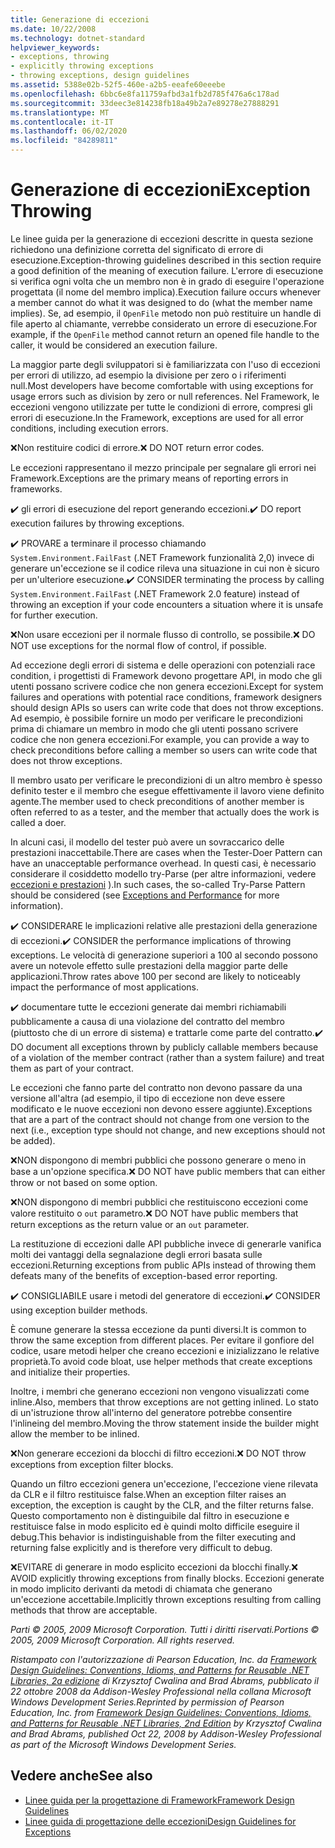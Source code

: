 ```yaml
---
title: Generazione di eccezioni
ms.date: 10/22/2008
ms.technology: dotnet-standard
helpviewer_keywords:
- exceptions, throwing
- explicitly throwing exceptions
- throwing exceptions, design guidelines
ms.assetid: 5388e02b-52f5-460e-a2b5-eeafe60eeebe
ms.openlocfilehash: 6bbc6e8fa11759afbd3a1fb2d785f476a6c178ad
ms.sourcegitcommit: 33deec3e814238fb18a49b2a7e89278e27888291
ms.translationtype: MT
ms.contentlocale: it-IT
ms.lasthandoff: 06/02/2020
ms.locfileid: "84289811"
---
```

# <a name="exception-throwing"></a><span data-ttu-id="091cc-102">Generazione di eccezioni</span><span class="sxs-lookup"><span data-stu-id="091cc-102">Exception Throwing</span></span>
<span data-ttu-id="091cc-103">Le linee guida per la generazione di eccezioni descritte in questa sezione richiedono una definizione corretta del significato di errore di esecuzione.</span><span class="sxs-lookup"><span data-stu-id="091cc-103">Exception-throwing guidelines described in this section require a good definition of the meaning of execution failure.</span></span> <span data-ttu-id="091cc-104">L'errore di esecuzione si verifica ogni volta che un membro non è in grado di eseguire l'operazione progettata (il nome del membro implica).</span><span class="sxs-lookup"><span data-stu-id="091cc-104">Execution failure occurs whenever a member cannot do what it was designed to do (what the member name implies).</span></span> <span data-ttu-id="091cc-105">Se, ad esempio, il `OpenFile` metodo non può restituire un handle di file aperto al chiamante, verrebbe considerato un errore di esecuzione.</span><span class="sxs-lookup"><span data-stu-id="091cc-105">For example, if the `OpenFile` method cannot return an opened file handle to the caller, it would be considered an execution failure.</span></span>

 <span data-ttu-id="091cc-106">La maggior parte degli sviluppatori si è familiarizzata con l'uso di eccezioni per errori di utilizzo, ad esempio la divisione per zero o i riferimenti null.</span><span class="sxs-lookup"><span data-stu-id="091cc-106">Most developers have become comfortable with using exceptions for usage errors such as division by zero or null references.</span></span> <span data-ttu-id="091cc-107">Nel Framework, le eccezioni vengono utilizzate per tutte le condizioni di errore, compresi gli errori di esecuzione.</span><span class="sxs-lookup"><span data-stu-id="091cc-107">In the Framework, exceptions are used for all error conditions, including execution errors.</span></span>

 <span data-ttu-id="091cc-108">❌Non restituire codici di errore.</span><span class="sxs-lookup"><span data-stu-id="091cc-108">❌ DO NOT return error codes.</span></span>

 <span data-ttu-id="091cc-109">Le eccezioni rappresentano il mezzo principale per segnalare gli errori nei Framework.</span><span class="sxs-lookup"><span data-stu-id="091cc-109">Exceptions are the primary means of reporting errors in frameworks.</span></span>

 <span data-ttu-id="091cc-110">✔️ gli errori di esecuzione del report generando eccezioni.</span><span class="sxs-lookup"><span data-stu-id="091cc-110">✔️ DO report execution failures by throwing exceptions.</span></span>

 <span data-ttu-id="091cc-111">✔️ PROVARE a terminare il processo chiamando `System.Environment.FailFast` (.NET Framework funzionalità 2,0) invece di generare un'eccezione se il codice rileva una situazione in cui non è sicuro per un'ulteriore esecuzione.</span><span class="sxs-lookup"><span data-stu-id="091cc-111">✔️ CONSIDER terminating the process by calling `System.Environment.FailFast` (.NET Framework 2.0 feature) instead of throwing an exception if your code encounters a situation where it is unsafe for further execution.</span></span>

 <span data-ttu-id="091cc-112">❌Non usare eccezioni per il normale flusso di controllo, se possibile.</span><span class="sxs-lookup"><span data-stu-id="091cc-112">❌ DO NOT use exceptions for the normal flow of control, if possible.</span></span>

 <span data-ttu-id="091cc-113">Ad eccezione degli errori di sistema e delle operazioni con potenziali race condition, i progettisti di Framework devono progettare API, in modo che gli utenti possano scrivere codice che non genera eccezioni.</span><span class="sxs-lookup"><span data-stu-id="091cc-113">Except for system failures and operations with potential race conditions, framework designers should design APIs so users can write code that does not throw exceptions.</span></span> <span data-ttu-id="091cc-114">Ad esempio, è possibile fornire un modo per verificare le precondizioni prima di chiamare un membro in modo che gli utenti possano scrivere codice che non genera eccezioni.</span><span class="sxs-lookup"><span data-stu-id="091cc-114">For example, you can provide a way to check preconditions before calling a member so users can write code that does not throw exceptions.</span></span>

 <span data-ttu-id="091cc-115">Il membro usato per verificare le precondizioni di un altro membro è spesso definito tester e il membro che esegue effettivamente il lavoro viene definito agente.</span><span class="sxs-lookup"><span data-stu-id="091cc-115">The member used to check preconditions of another member is often referred to as a tester, and the member that actually does the work is called a doer.</span></span>

 <span data-ttu-id="091cc-116">In alcuni casi, il modello del tester può avere un sovraccarico delle prestazioni inaccettabile.</span><span class="sxs-lookup"><span data-stu-id="091cc-116">There are cases when the Tester-Doer Pattern can have an unacceptable performance overhead.</span></span> <span data-ttu-id="091cc-117">In questi casi, è necessario considerare il cosiddetto modello try-Parse (per altre informazioni, vedere [eccezioni e prestazioni](exceptions-and-performance.md) ).</span><span class="sxs-lookup"><span data-stu-id="091cc-117">In such cases, the so-called Try-Parse Pattern should be considered (see [Exceptions and Performance](exceptions-and-performance.md) for more information).</span></span>

 <span data-ttu-id="091cc-118">✔️ CONSIDERARE le implicazioni relative alle prestazioni della generazione di eccezioni.</span><span class="sxs-lookup"><span data-stu-id="091cc-118">✔️ CONSIDER the performance implications of throwing exceptions.</span></span> <span data-ttu-id="091cc-119">Le velocità di generazione superiori a 100 al secondo possono avere un notevole effetto sulle prestazioni della maggior parte delle applicazioni.</span><span class="sxs-lookup"><span data-stu-id="091cc-119">Throw rates above 100 per second are likely to noticeably impact the performance of most applications.</span></span>

 <span data-ttu-id="091cc-120">✔️ documentare tutte le eccezioni generate dai membri richiamabili pubblicamente a causa di una violazione del contratto del membro (piuttosto che di un errore di sistema) e trattarle come parte del contratto.</span><span class="sxs-lookup"><span data-stu-id="091cc-120">✔️ DO document all exceptions thrown by publicly callable members because of a violation of the member contract (rather than a system failure) and treat them as part of your contract.</span></span>

 <span data-ttu-id="091cc-121">Le eccezioni che fanno parte del contratto non devono passare da una versione all'altra (ad esempio, il tipo di eccezione non deve essere modificato e le nuove eccezioni non devono essere aggiunte).</span><span class="sxs-lookup"><span data-stu-id="091cc-121">Exceptions that are a part of the contract should not change from one version to the next (i.e., exception type should not change, and new exceptions should not be added).</span></span>

 <span data-ttu-id="091cc-122">❌NON dispongono di membri pubblici che possono generare o meno in base a un'opzione specifica.</span><span class="sxs-lookup"><span data-stu-id="091cc-122">❌ DO NOT have public members that can either throw or not based on some option.</span></span>

 <span data-ttu-id="091cc-123">❌NON dispongono di membri pubblici che restituiscono eccezioni come valore restituito o `out` parametro.</span><span class="sxs-lookup"><span data-stu-id="091cc-123">❌ DO NOT have public members that return exceptions as the return value or an `out` parameter.</span></span>

 <span data-ttu-id="091cc-124">La restituzione di eccezioni dalle API pubbliche invece di generarle vanifica molti dei vantaggi della segnalazione degli errori basata sulle eccezioni.</span><span class="sxs-lookup"><span data-stu-id="091cc-124">Returning exceptions from public APIs instead of throwing them defeats many of the benefits of exception-based error reporting.</span></span>

 <span data-ttu-id="091cc-125">✔️ CONSIGLIABILE usare i metodi del generatore di eccezioni.</span><span class="sxs-lookup"><span data-stu-id="091cc-125">✔️ CONSIDER using exception builder methods.</span></span>

 <span data-ttu-id="091cc-126">È comune generare la stessa eccezione da punti diversi.</span><span class="sxs-lookup"><span data-stu-id="091cc-126">It is common to throw the same exception from different places.</span></span> <span data-ttu-id="091cc-127">Per evitare il gonfiore del codice, usare metodi helper che creano eccezioni e inizializzano le relative proprietà.</span><span class="sxs-lookup"><span data-stu-id="091cc-127">To avoid code bloat, use helper methods that create exceptions and initialize their properties.</span></span>

 <span data-ttu-id="091cc-128">Inoltre, i membri che generano eccezioni non vengono visualizzati come inline.</span><span class="sxs-lookup"><span data-stu-id="091cc-128">Also, members that throw exceptions are not getting inlined.</span></span> <span data-ttu-id="091cc-129">Lo stato di un'istruzione throw all'interno del generatore potrebbe consentire l'inlineing del membro.</span><span class="sxs-lookup"><span data-stu-id="091cc-129">Moving the throw statement inside the builder might allow the member to be inlined.</span></span>

 <span data-ttu-id="091cc-130">❌Non generare eccezioni da blocchi di filtro eccezioni.</span><span class="sxs-lookup"><span data-stu-id="091cc-130">❌ DO NOT throw exceptions from exception filter blocks.</span></span>

 <span data-ttu-id="091cc-131">Quando un filtro eccezioni genera un'eccezione, l'eccezione viene rilevata da CLR e il filtro restituisce false.</span><span class="sxs-lookup"><span data-stu-id="091cc-131">When an exception filter raises an exception, the exception is caught by the CLR, and the filter returns false.</span></span> <span data-ttu-id="091cc-132">Questo comportamento non è distinguibile dal filtro in esecuzione e restituisce false in modo esplicito ed è quindi molto difficile eseguire il debug.</span><span class="sxs-lookup"><span data-stu-id="091cc-132">This behavior is indistinguishable from the filter executing and returning false explicitly and is therefore very difficult to debug.</span></span>

 <span data-ttu-id="091cc-133">❌EVITARE di generare in modo esplicito eccezioni da blocchi finally.</span><span class="sxs-lookup"><span data-stu-id="091cc-133">❌ AVOID explicitly throwing exceptions from finally blocks.</span></span> <span data-ttu-id="091cc-134">Eccezioni generate in modo implicito derivanti da metodi di chiamata che generano un'eccezione accettabile.</span><span class="sxs-lookup"><span data-stu-id="091cc-134">Implicitly thrown exceptions resulting from calling methods that throw are acceptable.</span></span>

 <span data-ttu-id="091cc-135">*Parti © 2005, 2009 Microsoft Corporation. Tutti i diritti riservati.*</span><span class="sxs-lookup"><span data-stu-id="091cc-135">*Portions © 2005, 2009 Microsoft Corporation. All rights reserved.*</span></span>

 <span data-ttu-id="091cc-136">*Ristampato con l'autorizzazione di Pearson Education, Inc. da [Framework Design Guidelines: Conventions, Idioms, and Patterns for Reusable .NET Libraries, 2a edizione](https://www.informit.com/store/framework-design-guidelines-conventions-idioms-and-9780321545619) di Krzysztof Cwalina and Brad Abrams, pubblicato il 22 ottobre 2008 da Addison-Wesley Professional nella collana Microsoft Windows Development Series.*</span><span class="sxs-lookup"><span data-stu-id="091cc-136">*Reprinted by permission of Pearson Education, Inc. from [Framework Design Guidelines: Conventions, Idioms, and Patterns for Reusable .NET Libraries, 2nd Edition](https://www.informit.com/store/framework-design-guidelines-conventions-idioms-and-9780321545619) by Krzysztof Cwalina and Brad Abrams, published Oct 22, 2008 by Addison-Wesley Professional as part of the Microsoft Windows Development Series.*</span></span>

## <a name="see-also"></a><span data-ttu-id="091cc-137">Vedere anche</span><span class="sxs-lookup"><span data-stu-id="091cc-137">See also</span></span>

- [<span data-ttu-id="091cc-138">Linee guida per la progettazione di Framework</span><span class="sxs-lookup"><span data-stu-id="091cc-138">Framework Design Guidelines</span></span>](index.md)
- [<span data-ttu-id="091cc-139">Linee guida di progettazione delle eccezioni</span><span class="sxs-lookup"><span data-stu-id="091cc-139">Design Guidelines for Exceptions</span></span>](exceptions.md)
